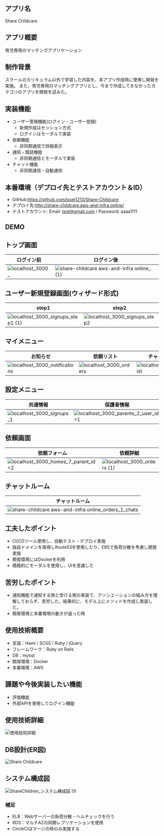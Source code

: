 ## アプリ名
  Share Childcare

## アプリ概要
  育児専用のマッチングアプリケーション

## 制作背景
  スクールのカリキュラム以外で学習した内容を、本アプリ作成時に使用し開発を実施。
  また、育児専用のマッチングアプリとし、今まで作成してきなかったカテゴリのアプリを開発を試みた。

## 実装機能
- ユーザー管理機能(ログイン・ユーザー登録)
  - 新規作成はセッション方式
  - ログインはモーダルで実装
- 依頼機能
  - 非同期通信で詳細表示
- 通知・既読機能
  - 非同期通信とモーダルで実装
- チャット機能
  - 非同期通信・自動通信


## 本番環境（デプロイ先とテストアカウント＆ID）
- GitHub:https://github.com/issei1213/Share-Childcare
- デプロイ先:http://share-childcare.aws-and-infra.online/
- テストアカウント: Email: test@gmail.com / Password: aaaa1111

## DEMO
## トップ画面
|ログイン前|ログイン後|
|---|---|
|![localhost_3000_](https://user-images.githubusercontent.com/59830008/88450617-326cf980-ce8b-11ea-8719-747b96800b1f.png)|![share-childcare aws-and-infra online_ (1)](https://user-images.githubusercontent.com/59830008/88450444-e9687580-ce89-11ea-8976-5b022e58b188.png)|

## ユーザー新規登録画面(ウィザード形式)
|step1|step2|確認画面|
|---|---|---|
|![localhost_3000_signups_step1 (1)](https://user-images.githubusercontent.com/59830008/88450711-f25a4680-ce8b-11ea-9f63-b47ce5f876ab.png)|![localhost_3000_signups_step2](https://user-images.githubusercontent.com/59830008/88450714-f9815480-ce8b-11ea-9501-e256aea73be5.png)|![localhost_3000_signups_new](https://user-images.githubusercontent.com/59830008/88450717-000fcc00-ce8c-11ea-8b2c-3b9285a1d29b.png)|

## マイメニュー
|お知らせ|依頼リスト|チャットリスト|
|---|---|---|
|![localhost_3000_notifications](https://user-images.githubusercontent.com/59830008/88450833-ef138a80-ce8c-11ea-8304-800191006489.png)|![localhost_3000_orders](https://user-images.githubusercontent.com/59830008/88450841-f89cf280-ce8c-11ea-9172-02caa3ccb55d.png)|![localhost_3000_chatslist](https://user-images.githubusercontent.com/59830008/88450848-00f52d80-ce8d-11ea-9aac-5e9c7847a95b.png)|

## 設定メニュー
|共通情報|保護者情報|ベビーシッター情報|
|---|---|---|
|![localhost_3000_signups_1](https://user-images.githubusercontent.com/59830008/88472591-6f022900-cf4f-11ea-994e-ea40b761fb89.png)|![localhost_3000_parents_2_user_id=1](https://user-images.githubusercontent.com/59830008/88472606-9e189a80-cf4f-11ea-8416-81aa21326a15.png)|![localhost_3000_babysitters_1](https://user-images.githubusercontent.com/59830008/88472633-f6e83300-cf4f-11ea-94d0-0174288c5a7b.png)|

## 依頼画面
|依頼フォーム|依頼詳細|
|---|---|
|![localhost_3000_homes_7_parent_id=2](https://user-images.githubusercontent.com/59830008/88473205-2a2dc080-cf56-11ea-91db-91aa35cb6c03.png)|![localhost_3000_orders (1)](https://user-images.githubusercontent.com/59830008/88473213-387bdc80-cf56-11ea-90d1-d87be2f53bf8.png)|


## チャットルーム
|チャットルーム|
|---|
|![share-childcare aws-and-infra online_orders_1_chats](https://user-images.githubusercontent.com/59830008/88474601-205e8a00-cf63-11ea-8a11-0c7564d6c535.png)|

## 工夫したポイント
  - CI/CDツール使用し、自動テスト・デプロイ実施
  - 独自ドメインを取得しRoute53を使用したり、EBSで負荷分散を考慮し開発実施
  - 開発環境にはDockerを利用
  - 積極的にモーダルを使用し、UIを意識した


## 苦労したポイント
  - 通知機能で通知する側と受ける側の実装で、アソシエーションの組み方を理解しておらず、苦労した。結果的に、モデル上にメソッドを作成し実装した。
   - 開発環境と本番環境の動きが違った時

## 使用技術概要
  - 言語：Haml / SCSS / Ruby / jQuery
  - フレームワーク：Ruby on Rails
  - DB：mysql
  - 開発環境：Docker
  - 本番環境：AWS

## 課題や今後実装したい機能
  - 評価機能
  - 外部APIを使用してログイン機能

## 使用技術詳細
![使用技術詳細](https://user-images.githubusercontent.com/59830008/87224046-f6329700-c3bc-11ea-85cf-f89120052812.jpg)
## DB設計(ER図)
![Share Childcare](https://user-images.githubusercontent.com/59830008/87654808-66149900-c792-11ea-96f8-bdc23b0bb6fd.jpg)
## システム構成図
![ShareChildren_システム構成図 (1)](https://user-images.githubusercontent.com/59830008/87224229-91783c00-c3be-11ea-8aed-e5112093fbd5.jpg)

### 補足
 - ELB：Webサーバーの負荷分散・ヘルチェックを行う
 - RDS：マルチAZの同期レプリケーションを使用
 - CircleCIはマージの時のみ実施する